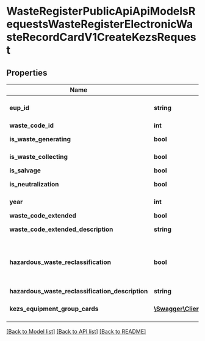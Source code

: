# WasteRegisterPublicApiApiModelsRequestsWasteRegisterElectronicWasteRecordCardV1CreateKezsRequest

## Properties
Name | Type | Description | Notes
------------ | ------------- | ------------- | -------------
**eup_id** | **string** | Id miejsca prowadzenia działalności | [optional] 
**waste_code_id** | **int** | Id kodu odpadu | [optional] 
**is_waste_generating** | **bool** | W - wytwarzanie odpadów | [optional] 
**is_waste_collecting** | **bool** | Zb - zbieranie odpadów | [optional] 
**is_salvage** | **bool** | Od - odzysk | [optional] 
**is_neutralization** | **bool** | Un - unieszkodliwianie | [optional] 
**year** | **int** | Rok kalendarzowy | [optional] 
**waste_code_extended** | **bool** | Kod ex | [optional] 
**waste_code_extended_description** | **string** | Rodzaj odpadu ex | [optional] 
**hazardous_waste_reclassification** | **bool** | Zmiana statusu odpadów niebezpiecznych na odpady inne niż niebezpieczne | [optional] 
**hazardous_waste_reclassification_description** | **string** | Rodzaj odpadu | [optional] 
**kezs_equipment_group_cards** | [**\Swagger\Client\Model\BdoServiceModelsDtoWasteRegisterElectronicWasteRecordCardCreateKezsEquipmentGroupCardDto[]**](BdoServiceModelsDtoWasteRegisterElectronicWasteRecordCardCreateKezsEquipmentGroupCardDto.md) | Lista grup zebranego sprzętu | [optional] 

[[Back to Model list]](../README.md#documentation-for-models) [[Back to API list]](../README.md#documentation-for-api-endpoints) [[Back to README]](../README.md)


